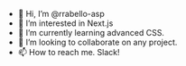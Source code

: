 - 👋 Hi, I’m @rrabello-asp
- 👀 I’m interested in Next.js
- 🌱 I’m currently learning advanced CSS.
- 💞️ I’m looking to collaborate on any project.
- 📫 How to reach me. Slack!

<!---
rrabello-asp/rrabello-asp is a ✨ special ✨ repository because its `README.md` (this file) appears on your GitHub profile.
You can click the Preview link to take a look at your changes.
--->
